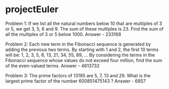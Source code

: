 # projectEuler

Problem 1:
If we list all the natural numbers below 10 that are multiples of 3 or 5, we get 3, 5, 6 and 9. The sum of these multiples is 23.
Find the sum of all the multiples of 3 or 5 below 1000.
Answer - 233168

Problem 2:
Each new term in the Fibonacci sequence is generated by adding the previous two terms. By starting with 1 and 2, the first 10 terms will be:
1, 2, 3, 5, 8, 13, 21, 34, 55, 89, ...
By considering the terms in the Fibonacci sequence whose values do not exceed four million, find the sum of the even-valued terms.
Answer - 4613732

Problem 3:
The prime factors of 13195 are 5, 7, 13 and 29.
What is the largest prime factor of the number 600851475143 ?
Answer - 6857
